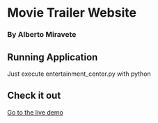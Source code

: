 Movie Trailer Website
=====================
### By Alberto Miravete

Running Application
------------
Just execute entertainment_center.py with python

Check it out
------------
[Go to the live demo](https://miravete92.github.io/movie-trailers-website/fresh_tomatoes.html)